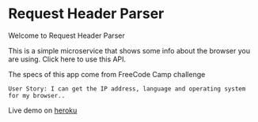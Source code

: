 # Request Header Parser

Welcome to Request Header Parser

This is a simple microservice that shows some info about the browser you are using. Click here to use this API.

The specs of this app come from FreeCode Camp challenge

    User Story: I can get the IP address, language and operating system for my browser..

Live demo on [heroku](https://req-headers-parser.herokuapp.com/api/whoami)
